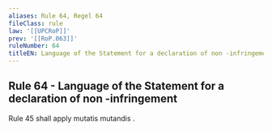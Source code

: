 ```yaml
---
aliases: Rule 64, Regel 64
fileClass: rule
law: '[[UPCRoP]]'
prev: '[[RoP.063]]'
ruleNumber: 64
titleEN: Language of the Statement for a declaration of non -infringement
---
```


## Rule 64 - Language of the Statement for a declaration of non -infringement

Rule 45 shall apply mutatis mutandis .